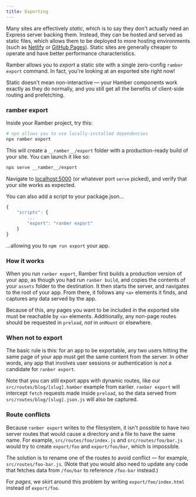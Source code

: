 ```yaml
---
title: Exporting
---
```


Many sites are effectively *static*, which is to say they don't actually need an Express server backing them. Instead, they can be hosted and served as static files, which allows them to be deployed to more hosting environments (such as [Netlify](https://www.netlify.com/) or [GitHub Pages](https://pages.github.com/)). Static sites are generally cheaper to operate and have better performance characteristics.

Ramber allows you to *export* a static site with a single zero-config `ramber export` command. In fact, you're looking at an exported site right now!

Static doesn't mean non-interactive — your Hamber components work exactly as they do normally, and you still get all the benefits of client-side routing and prefetching.


### ramber export

Inside your Ramber project, try this:

```bash
# npx allows you to use locally-installed dependencies
npx ramber export
```

This will create a `__ramber__/export` folder with a production-ready build of your site. You can launch it like so:

```bash
npx serve __ramber__/export
```

Navigate to [localhost:5000](http://localhost:5000) (or whatever port `serve` picked), and verify that your site works as expected.

You can also add a script to your package.json...

```js
{
	"scripts": {
		...
		"export": "ranber export"
	}
}
```

...allowing you to `npm run export` your app.


### How it works

When you run `ranber export`, Ramber first builds a production version of your app, as though you had run `ranber build`, and copies the contents of your `assets` folder to the destination. It then starts the server, and navigates to the root of your app. From there, it follows any `<a>` elements it finds, and captures any data served by the app.

Because of this, any pages you want to be included in the exported site must be reachable by `<a>` elements. Additionally, any non-page routes should be requested in `preload`, *not* in `onMount` or elsewhere.


### When not to export

The basic rule is this: for an app to be exportable, any two users hitting the same page of your app must get the same content from the server. In other words, any app that involves user sessions or authentication is *not* a candidate for `ranber export`.

Note that you can still export apps with dynamic routes, like our `src/routes/blog/[slug].hamber` example from earlier. `ranber export` will intercept `fetch` requests made inside `preload`, so the data served from `src/routes/blog/[slug].json.js` will also be captured.


### Route conflicts

Because `ranber export` writes to the filesystem, it isn't possible to have two server routes that would cause a directory and a file to have the same name. For example, `src/routes/foo/index.js` and `src/routes/foo/bar.js` would try to create `export/foo` and `export/foo/bar`, which is impossible.

The solution is to rename one of the routes to avoid conflict — for example, `src/routes/foo-bar.js`. (Note that you would also need to update any code that fetches data from `/foo/bar` to reference `/foo-bar` instead.)

For *pages*, we skirt around this problem by writing `export/foo/index.html` instead of `export/foo`.
